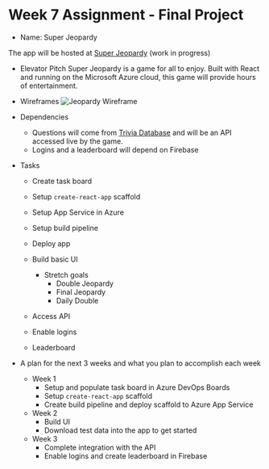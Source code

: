 # Week 7 Assignment - Final Project
* Name: Super Jeopardy

The app will be hosted at [Super Jeopardy](https://munseyjscript300final.azurewebsites.net/) (work in progress)

* Elevator Pitch
Super Jeopardy is a game for all to enjoy.  Built with React and running on the Microsoft Azure cloud, this game will provide hours of entertainment.

* Wireframes
![Jeopardy Wireframe](JeopardyWireframe.png?raw=true)

* Dependencies
  * Questions will come from [Trivia Database](https://opentdb.com/api_config.php) and will be an API accessed live by the game.
  * Logins and a leaderboard will depend on Firebase

* Tasks
  * Create task board
  * Setup `create-react-app` scaffold
  * Setup App Service in Azure
  * Setup build pipeline
  * Deploy app

  * Build basic UI
    * Stretch goals
      * Double Jeopardy
      * Final Jeopardy
      * Daily Double
  * Access API
  * Enable logins
  * Leaderboard


* A plan for the next 3 weeks and what you plan to accomplish each week
  * Week 1
    * Setup and populate task board in Azure DevOps Boards
    * Setup `create-react-app` scaffold
    * Create build pipeline and deploy scaffold to Azure App Service
  * Week 2
    * Build UI
    * Download test data into the app to get started
  * Week 3
    * Complete integration with the API
    * Enable logins and create leaderboard in Firebase